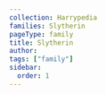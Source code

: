 ```yaml
---
collection: Harrypedia
families: Slytherin
pageType: family
title: Slytherin
author:
tags: ["family"]
sidebar:
  order: 1
---
```


